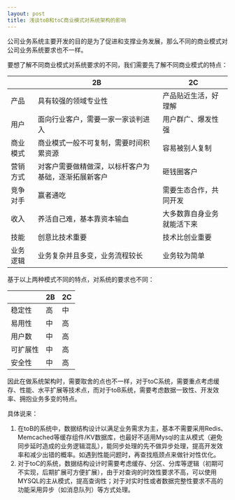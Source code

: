 ```yaml
---
layout: post
title: 浅谈toB和toC商业模式对系统架构的影响
---
```


公司业务系统主要开发的目的是为了促进和支撑业务发展，那么不同的商业模式对公司业务系统要求也不一样。

要想了解不同商业模式对系统要求的不同，我们需要先了解不同商业模式的特点：

|  |2B | 2C |
|--|--|--|
|产品|具有较强的领域专业性|产品贴近生活，好理解|
|用户|面向行业客户，需要一家一家谈判进入|用户群广、爆发性强|
|商业模式|商业模式一般不可复制，需要时间积累资源|容易被别人复制|
|营销方式|对客户需要做精做深，以标杆客户为基础，逐渐拓展新客户|砸钱圈客户|
|竞争对手|赢者通吃|需要生态合作，共同开发|
|收入|养活自己难，基本靠资本输血|大多数靠自身业务就能活下来|
|技能|创意比技术重要|技术比创业重要|
|业务逻辑|业务复杂并且多变，业务流程较长|业务较为简单|


基于以上两种模式不同的特点，对系统的要求也不同：

||2B|2C|
|--|--|--|
|稳定性|高|中|
|易用性|中|高|
|用户数|中|高|
|可扩展性|中|高|
|安全性|中|高|

因此在做系统架构时，需要取舍的点也不一样，对于toC系统，需要重点考虑缓存、性能、水平扩展等技术点，而对于toB系统，需要考虑数据一致性、开发效率、拥抱业务多变的特点。

具体说来：
1. 在toB的系统中，数据结构设计以满足业务需求为主，基本不需要采用Redis、Memcached等缓存组件/KV数据库，也最好不适用Mysql的主从模式（避免同步延时造成的业务逻辑混乱），能同步处理的先不做异步处理，提高开发效率和减少出错的概率。如遇到性能问题时，再查找瓶颈点来做针对性优化。
2. 对于toC的系统，数据结构设计时需要考虑缓存、分区、分库等逻辑（初期可不实现，后期扩展可方便扩展），由于对查询的时效性要求不高，可以使用MYSQL的主从模式，提高查询性；对于对实时性或者数据完整性要求不高的功能采用异步（如消息队列）等方式处理。
